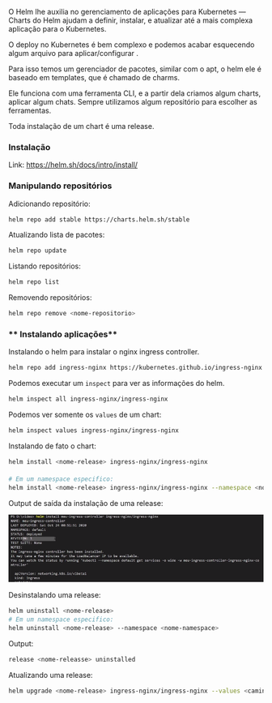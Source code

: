 
O Helm lhe auxilia no gerenciamento de aplicações para Kubernetes — Charts do Helm ajudam a definir, instalar, e atualizar até a mais complexa aplicação para o Kubernetes.

O deploy no Kubernetes é bem complexo e podemos acabar esquecendo algum arquivo para aplicar/configurar .

Para isso temos um gerenciador de pacotes, similar com o apt, o helm ele é baseado em templates, que é chamado de charms.

Ele funciona com uma ferramenta CLI, e a partir dela criamos algum charts, aplicar algum chats. Sempre utilizamos algum repositório para escolher as ferramentas.

Toda instalação de um chart é uma release.

### **Instalação**

Link: https://helm.sh/docs/intro/install/

### **Manipulando repositórios**

Adicionando repositório: 
```bash
helm repo add stable https://charts.helm.sh/stable
```

Atualizando lista de pacotes:
```bash
helm repo update
```

Listando repositórios:
```bash
helm repo list
```

Removendo repositórios:
```bash
helm repo remove <nome-repositorio>
```


### ** Instalando aplicações**

Instalando o helm para instalar o nginx ingress controller.
```bash
helm repo add ingress-nginx https://kubernetes.github.io/ingress-nginx
```

Podemos executar um `inspect` para ver as informações do helm.

```bash
helm inspect all ingress-nginx/ingress-nginx
```

Podemos ver somente os `values` de um chart:

```bash
helm inspect values ingress-nginx/ingress-nginx
```

Instalando de fato o chart:
```bash
helm install <nome-release> ingress-nginx/ingress-nginx

# Em um namespace especifico:
helm install <nome-release> ingress-nginx/ingress-nginx --namespace <nome-namespace>
```

Output de saída da instalação de uma release:

![](../imagens/instalacao-helm-ingress.png)

Desinstalando uma release:
```bash
helm uninstall <nome-release>
# Em um namespace especifico:
helm uninstall <nome-release> --namespace <nome-namespace>
```

Output: 
```bash
release <nome-releasse> uninstalled
```

Atualizando uma release:
```bash
helm upgrade <nome-release> ingress-nginx/ingress-nginx --values <caminho-do-arquivo>
```
